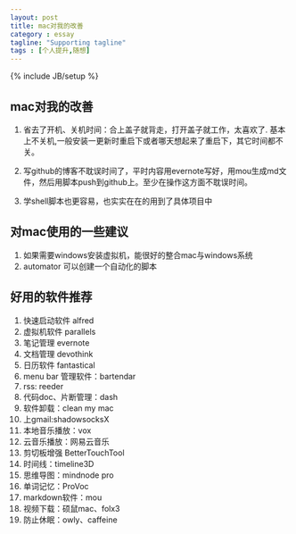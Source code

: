```yaml
---
layout: post
title: mac对我的改善
category : essay
tagline: "Supporting tagline"
tags : [个人提升,随想]
---
```

{% include JB/setup %}

## mac对我的改善

1. 省去了开机、关机时间：合上盖子就背走，打开盖子就工作，太喜欢了. 基本上不关机,一般安装一更新时重启下或者哪天想起来了重启下，其它时间都不关。


1. 写github的博客不耽误时间了，平时内容用evernote写好，用mou生成md文件，然后用脚本push到github上。至少在操作这方面不耽误时间。


1. 学shell脚本也更容易，也实实在在的用到了具体项目中



## 对mac使用的一些建议
1. 如果需要windows安装虚拟机，能很好的整合mac与windows系统
2. automator 可以创建一个自动化的脚本


## 好用的软件推荐
1. 快速启动软件 alfred
2. 虚拟机软件 parallels
3. 笔记管理 evernote
4. 文档管理 devothink
5. 日历软件 fantastical
6. menu bar 管理软件：bartendar
7. rss: reeder
8. 代码doc、片断管理：dash
9. 软件卸载：clean my mac
10. 上gmail:shadowsocksX
11. 本地音乐播放：vox
12. 云音乐播放：网易云音乐
13. 剪切板增强 BetterTouchTool
14. 时间线：timeline3D
15. 思维导图：mindnode pro
16. 单词记忆：ProVoc
17. markdown软件：mou
18. 视频下载：硕鼠mac、folx3
19. 防止休眠：owly、caffeine